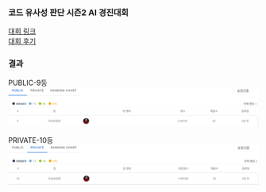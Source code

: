 ### 코드 유사성 판단 시즌2 AI 경진대회
[대회 링크](https://dacon.io/competitions/official/236228/overview/description)<br>
[대회 후기](https://excessive-zoo-79c.notion.site/41a4b40a18bd4e3585a0d7465efb50da)

### 결과
PUBLIC-9등
<img src="./image/public.png">

PRIVATE-10등
<img src="./image/private.png">
